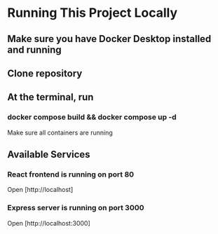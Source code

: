 # Running This Project Locally

## Make sure you have Docker Desktop installed and running

## Clone repository

## At the terminal, run 
### docker compose build && docker compose up -d
Make sure all containers are running 

## Available Services 
### React frontend is running on port 80 
Open [http://localhost] 

### Express server is running on port 3000
Open [http://localhost:3000] 

